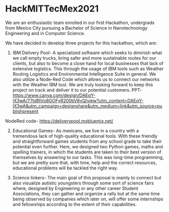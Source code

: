 # HackMITTecMex2021
We are an enthusiastic team enrolled in our first Hackathon, undergrads from Mexico City pursuing a Bachelor of Science in Nanotechnology Engineering and in Computer Science.

We have decided to develop three projects for this hackathon, which are:


1. IBM Delivery Pool- A specialized software which seeks to diminish what we call empty trucks, bring safer and more sustainable routes for our clients, but also to become a close hand for local businesses that lack of extensive logistics. This through the usage of IBM tools such as Weather Routing Logistics and Environmental Intelligence Suite in general. We also utilize a Node-Red Code which allows us to connect our networks with the Weather IBM tool. We are truly looking forward to keep this project on track and deliver it to our potential customers.
PPT- https://www.canva.com/design/DAEqY-lX3wA/77tdRIVo8GOFyR200bV8vQ/view?utm_content=DAEqY-lX3wA&utm_campaign=designshare&utm_medium=link&utm_source=publishpresent

  NodeRed code- https://deliverypool.mybluemix.net/

2. Educational Games- As mexicans, we live in a country with a tremendous lack of high-quality educational tools. With these friendly and straightforward games students from any school grade to take their potential even further. Here, we designed two Python games, maths and spelling trainers, in which the students are taken to their best version of themselves by answering to our tasks. This was long-time programming, but we are pretty sure that, with time, help and the correct resources, educational problems will be tackled the right way.

3. Science linkers- The main goal of this proposal is mainly to connect but also visualize autistic youngsters through some sort of science fairs where, designed by Engineering or any other career Student Associations, they can gather and organize a rally but at the same time being observed by companies which later on, will offer some internships and fellowships according to the extent of their capabilities.
